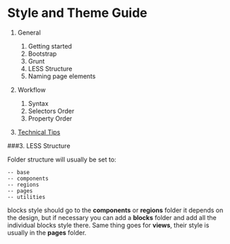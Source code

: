#  Style and Theme Guide

1. General
    1. Getting started
    2. Bootstrap
    3. Grunt
    4. LESS Structure
    5. Naming page elements


2. Workflow
    1. Syntax
    2. Selectors Order
    3. Property Order


3. [Technical Tips](tech-tips)

     


###3. LESS Structure  

Folder structure will usually be set to:


    -- base  
    -- components  
    -- regions  
    -- pages  
    -- utilities  


blocks style should go to the **components** or **regions** folder it depends on the design, but if necessary you can add a **blocks** folder and add all the individual blocks style there.
Same thing goes for **views**, their style is usually in the **pages** folder.
